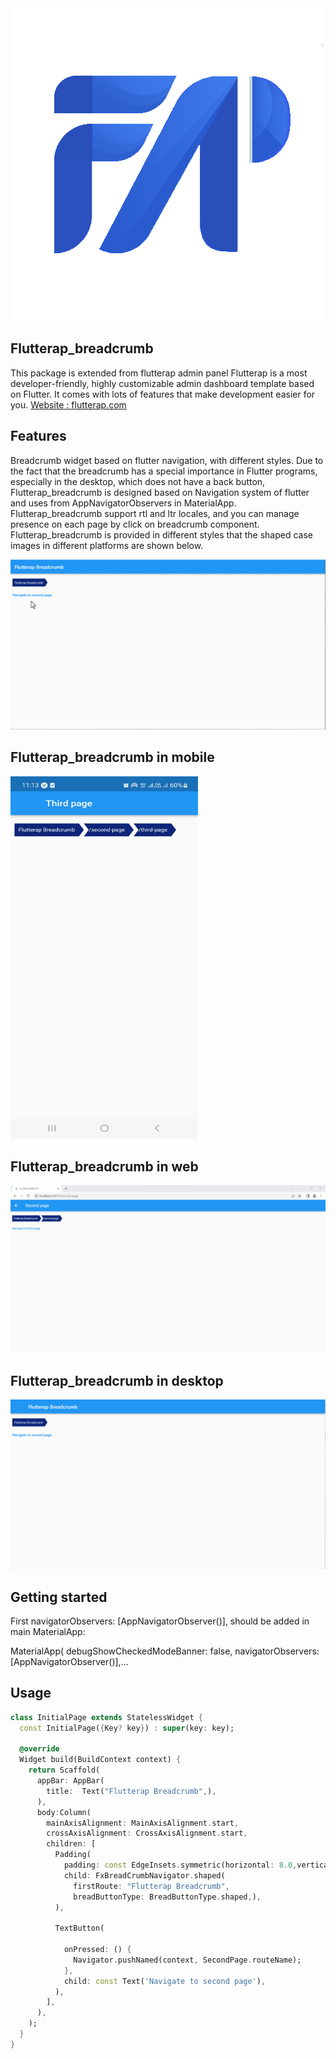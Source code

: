 
<img src="https://github.com/flutterap59/flutterap_breadcrumb/raw/main/assets/images/flutterap_logo.png" />

## Flutterap_breadcrumb
This package is extended from flutterap admin panel
Flutterap is a most developer-friendly, highly customizable admin dashboard template based on Flutter.
It comes with lots of features that make development easier for you.
<a href="https://flutterap.com" rel="nofollow">Website : flutterap.com</a>

## Features

Breadcrumb widget based on flutter navigation, with different styles.
Due to the fact that the breadcrumb has a special importance in Flutter programs, especially in the desktop, which does not have a back button, 
Flutterap_breadcrumb is designed based on Navigation system of flutter and uses from AppNavigatorObservers in MaterialApp.
Flutterap_breadcrumb support rtl and ltr locales, and you can manage presence on each page by click on breadcrumb component.
Flutterap_breadcrumb is provided in different styles that the shaped case images in different platforms are shown below.

<img src="https://github.com/flutterap59/flutterap_breadcrumb/raw/main/assets/gifs/breadcrumb.gif" />


## Flutterap_breadcrumb in mobile
<img height="580" src="https://github.com/flutterap59/flutterap_breadcrumb/raw/main/assets/images/breadcrumb_mobile.jpg" width="300"/>

## Flutterap_breadcrumb in web
<img src="https://github.com/flutterap59/flutterap_breadcrumb/raw/main/assets/images/breadcrumb_web.png" />


## Flutterap_breadcrumb in desktop
<img src="https://github.com/flutterap59/flutterap_breadcrumb/raw/main/assets/images/breadcrumb_desktop.png" />


## Getting started


First navigatorObservers: [AppNavigatorObserver()], should be added in  main MaterialApp:

MaterialApp(
debugShowCheckedModeBanner: false,
navigatorObservers: [AppNavigatorObserver()],...

## Usage


```dart
class InitialPage extends StatelessWidget {
  const InitialPage({Key? key}) : super(key: key);

  @override
  Widget build(BuildContext context) {
    return Scaffold(
      appBar: AppBar(
        title:  Text("Flutterap Breadcrumb",),
      ),
      body:Column(
        mainAxisAlignment: MainAxisAlignment.start,
        crossAxisAlignment: CrossAxisAlignment.start,
        children: [
          Padding(
            padding: const EdgeInsets.symmetric(horizontal: 8.0,vertical: 20),
            child: FxBreadCrumbNavigator.shaped(
              firstRoute: "Flutterap Breadcrumb",
              breadButtonType: BreadButtonType.shaped,),
          ),

          TextButton(

            onPressed: () {
              Navigator.pushNamed(context, SecondPage.routeName);
            },
            child: const Text('Navigate to second page'),
          ),
        ],
      ),
    );
  }
}

```






